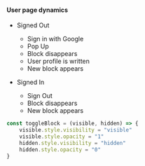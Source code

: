 #### User page dynamics

-   Signed Out
    -   Sign in with Google
    -   Pop Up
    -   Block disappears
    -   User profile is written
    -   New block appears

-   Signed In
    -   Sign Out
    -   Block disappears
    -   New block appears

``` javascript
const toggleBlock = (visible, hidden) => {
	visible.style.visibility = "visible"
	visible.style.opacity = "1"
	hidden.style.visibility = "hidden"
	hidden.style.opacity = "0"
}
```
